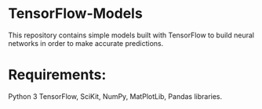 # TensorFlow-Models
This repository contains simple models built with TensorFlow to build neural networks in order to make accurate predictions.

# Requirements:
Python 3
TensorFlow, SciKit, NumPy, MatPlotLib, Pandas libraries.

